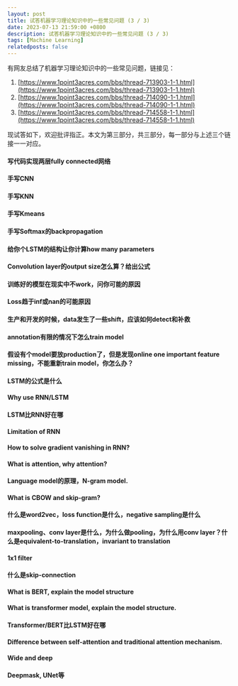 ```yaml
---
layout: post
title: 试答机器学习理论知识中的一些常见问题 (3 / 3)
date: 2023-07-13 21:59:00 +0800
description: 试答机器学习理论知识中的一些常见问题 (3 / 3)
tags: [Machine Learning]
relatedposts: false
---
```


有网友总结了机器学习理论知识中的一些常见问题，链接见：

1. [https://www.1point3acres.com/bbs/thread-713903-1-1.html](https://www.1point3acres.com/bbs/thread-713903-1-1.html)
2. [https://www.1point3acres.com/bbs/thread-714090-1-1.html](https://www.1point3acres.com/bbs/thread-714090-1-1.html)
3. [https://www.1point3acres.com/bbs/thread-714558-1-1.html](https://www.1point3acres.com/bbs/thread-714558-1-1.html)


现试答如下，欢迎批评指正。本文为第三部分，共三部分，每一部分与上述三个链接一一对应。

#### **写代码实现两层fully connected网络**

#### **手写CNN**

#### **手写KNN**

#### **手写Kmeans**

#### **手写Softmax的backpropagation**

#### **给你个LSTM的结构让你计算how many parameters**

#### **Convolution layer的output size怎么算？给出公式**

#### **训练好的模型在现实中不work，问你可能的原因**

#### **Loss趋于inf或nan的可能原因**

#### **生产和开发的时候，data发生了一些shift，应该如何detect和补救**

#### **annotation有限的情况下怎么train model**

#### **假设有个model要放production了，但是发现online one important feature missing，不能重新train model，你怎么办？**

#### **LSTM的公式是什么**

#### **Why use RNN/LSTM**

#### **LSTM比RNN好在哪**

#### **Limitation of RNN**

#### **How to solve gradient vanishing in RNN?**

#### **What is attention, why attention?**

#### **Language model的原理，N-gram model.**

#### **What is CBOW and skip-gram?**

#### **什么是word2vec，loss function是什么，negative sampling是什么**

#### **maxpooling、conv layer是什么，为什么做pooling，为什么用conv layer？什么是equivalent-to-translation，invariant to translation**

#### **1x1 filter**

#### **什么是skip-connection**

#### **What is BERT, explain the model structure**

#### **What is transformer model, explain the model structure.**

#### **Transformer/BERT比LSTM好在哪**

#### **Difference between self-attention and traditional attention mechanism.**

#### **Wide and deep**

#### **Deepmask, UNet等**
